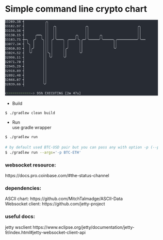 <h1> Simple command line crypto chart </h1>

<p align="center">
   <img src="https://github.com/owpk/cli-crypto-chart/blob/master/docs/ccc.gif"/>
</p>

- Build
```bash
$ ./gradlew clean build
```

- Run</br>
use gradle wrapper

```bash
$ ./gradlew run

# by default used BTC-USD pair but you can pass any with option -p (--pair)
$ ./gradlew run --args='-p BTC-ETH'
```

<h3> websocket resource: </h3>
https://docs.pro.coinbase.com/#the-status-channel

<h3> dependencies: </h3>
ASCII chart: https://github.com/MitchTalmadge/ASCII-Data</br>
Websocket client: https://github.com/jetty-project

<h3> useful docs: </h3>
jetty wsclient https://www.eclipse.org/jetty/documentation/jetty-9/index.html#jetty-websocket-client-api
